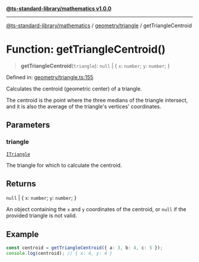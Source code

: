 [**@ts-standard-library/mathematics v1.0.0**](../../../README.md)

***

[@ts-standard-library/mathematics](../../../README.md) / [geometry/triangle](../README.md) / getTriangleCentroid

# Function: getTriangleCentroid()

> **getTriangleCentroid**(`triangle`): `null` \| \{ `x`: `number`; `y`: `number`; \}

Defined in: [geometry/triangle.ts:155](https://github.com/gabaudette/ts-stdlib/blob/ea80ba1db09c741e99f8cb19e94e5a29b81b623b/packages/mathematics/src/geometry/triangle.ts#L155)

Calculates the centroid (geometric center) of a triangle.

The centroid is the point where the three medians of the triangle intersect,
and it is also the average of the triangle's vertices' coordinates.

## Parameters

### triangle

[`ITriangle`](../interfaces/ITriangle.md)

The triangle for which to calculate the centroid.

## Returns

`null` \| \{ `x`: `number`; `y`: `number`; \}

An object containing the `x` and `y` coordinates of the centroid,
         or `null` if the provided triangle is not valid.

## Example

```typescript
const centroid = getTriangleCentroid({ a: 3, b: 4, c: 5 });
console.log(centroid); // { x: 4, y: 4 }
```
